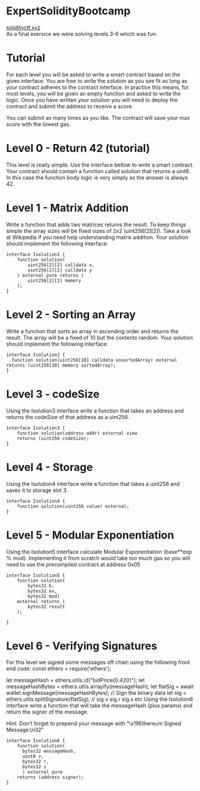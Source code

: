 # ExpertSolidityBootcamp

[solidityctf.xyz](solidityctf.xyz)  
As a final exersice we were solving levels 3-6 which was fun.

# Tutorial
For each level you will be asked to write a smart contract based on the given interface. You are free to write the solution as you see fit as long as your contract adheres to the contract interface. In practice this means, for most levels, you will be given an empty function and asked to write the logic. Once you have written your solution you will need to deploy the contract and submit the address to receive a score.

You can submit as many times as you like. The contract will save your max score with the lowest gas.

# Level 0 - Return 42 (tutorial)
This level is really simple. Use the interface bellow to write a smart contract. Your contract should contain a function called solution that returns a uint8. In this case the function body logic is very simply as the answer is always 42.

# Level 1 - Matrix Addition
Write a function that adds two matrices returns the result. To keep things simple the array sizes will be fixed sizes of 2x2 (uint256[2][2]). Take a look at Wikipedia if you need help understanding matrix addition. Your solution should implement the following interface:

```
interface Isolution1 {
    function solution(
        uint256[2][2] calldata x, 
        uint256[2][2] calldata y
    ) external pure returns (
        uint256[2][2] memory
    );
}
```

# Level 2 - Sorting an Array
Write a function that sorts an array in ascending order and returns the result. The array will be a fixed of 10 but the contents random. Your solution should implement the following interface:

```
interface Isolution2 {
  function solution(uint256[10] calldata unsortedArray) external returns (uint256[10] memory sortedArray);
}
```

# Level 3 - codeSize
Using the Isolution3 interface write a function that takes an address and returns the codeSize of that address as a uint256.

```
interface Isolution3 {
    function solution(address addr) external view 
    returns (uint256 codeSize);
}
```

# Level 4 - Storage
Using the Isolution4 interface write a function that takes a uint256 and saves it to storage slot 3.

```
interface Isolution4 {
    function solution(uint256 value) external;
}
```

# Level 5 - Modular Exponentiation
Using the Isolution5 interface calculate Modular Exponentiation (base**exp % mod). Implementing it from scratch would take too much gas so you will need to use the precompiled contract at address 0x05

```
interface Isolution5 {
    function solution(
        bytes32 b,
        bytes32 ex, 
        bytes32 mod) 
    external returns (
        bytes32 result
    );

}
```

# Level 6 - Verifying Signatures
For this level we signed some messages off chain using the following front end code:
const ethers = require('ethers');

let messageHash = ethers.utils.id("bidPrice(0.420)");
let messageHashBytes = ethers.utils.arrayify(messageHash);
let flatSig = await wallet.signMessage(messageHashBytes); // Sign the binary data
let sig = ethers.utils.splitSignature(flatSig);  // sig.v sig.r sig.s etc
Using the Isolution6 interface write a function that will take the messageHash (plus params) and return the signer of the message.

Hint: Don't forget to prepend your message with “\x19Ethereum Signed Message:\n32”

```
interface Isolution6 {
    function solution(
      bytes32 messageHash, 
      uint8 v, 
      bytes32 r, 
      bytes32 s
      ) external pure 
    returns (address signer);
}
```

